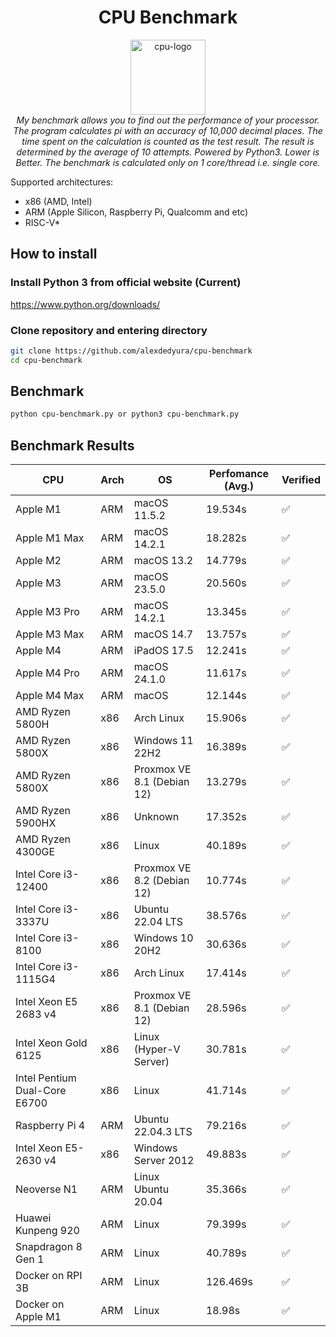 <h1 align="center">CPU Benchmark</h1>

<p align="center">
  <img src="assets/favicon/cpu.svg" alt="cpu-logo" width="120px" height="120px"/>
  <br>
  <i>My benchmark allows you to find out the performance of your processor. The program calculates pi with an accuracy of 10,000 decimal places. The time spent on the calculation is counted as the test result. The result is determined by the average of 10 attempts. Powered by Python3. Lower is Better. The benchmark is calculated only on 1 core/thread i.e. single core.</i>
  <br>
</p>

Supported architectures:
- x86 (AMD, Intel)
- ARM (Apple Silicon, Raspberry Pi, Qualcomm and etc)
- RISC-V*

## How to install
### Install Python 3 from official website (Current)

https://www.python.org/downloads/

### Clone repository and entering directory
```bash
git clone https://github.com/alexdedyura/cpu-benchmark
cd cpu-benchmark
```

## Benchmark

```bash
python cpu-benchmark.py or python3 cpu-benchmark.py
```

## Benchmark Results
| CPU | Arch |  OS | Perfomance (Avg.) | Verified |
|--|--|--|--|--|
| Apple M1 | ARM | macOS 11.5.2 | 19.534s | ✅ |
| Apple M1 Max | ARM | macOS 14.2.1 | 18.282s | ✅ |
| Apple M2 | ARM | macOS 13.2 | 14.779s | ✅ |
| Apple M3 | ARM | macOS 23.5.0 | 20.560s | ✅ |
| Apple M3 Pro | ARM | macOS 14.2.1 | 13.345s | ✅ |
| Apple M3 Max | ARM | macOS 14.7 | 13.757s | ✅ |
| Apple M4 | ARM | iPadOS 17.5 | 12.241s | ✅ |
| Apple M4 Pro | ARM | macOS 24.1.0 | 11.617s | ✅ |
| Apple M4 Max | ARM | macOS | 12.144s | ✅ |
| AMD Ryzen 5800H | x86 | Arch Linux | 15.906s | ✅ |
| AMD Ryzen 5800X | x86 | Windows 11 22H2 | 16.389s | ✅ |
| AMD Ryzen 5800X | x86 | Proxmox VE 8.1 (Debian 12) | 13.279s | ✅ |
| AMD Ryzen 5900HX | x86 | Unknown | 17.352s | ✅ |
| AMD Ryzen 4300GE | x86 | Linux | 40.189s | ✅ |
| Intel Core i3-12400 | x86 |Proxmox VE 8.2 (Debian 12) | 10.774s | ✅ |
| Intel Core i3-3337U | x86 | Ubuntu 22.04 LTS | 38.576s | ✅ |
| Intel Core i3-8100 | x86 | Windows 10 20H2 | 30.636s | ✅ |
| Intel Core i3-1115G4 | x86 | Arch Linux | 17.414s | ✅ |
| Intel Xeon E5 2683 v4 | x86 | Proxmox VE 8.1 (Debian 12) | 28.596s | ✅ |
| Intel Xeon Gold 6125 | x86 | Linux (Hyper-V Server) | 30.781s | ✅ |
| Intel Pentium Dual-Core E6700 | x86 | Linux | 41.714s | ✅ |
| Raspberry Pi 4 | ARM | Ubuntu 22.04.3 LTS | 79.216s | ✅ |
| Intel Xeon E5-2630 v4 | x86 | Windows Server 2012 | 49.883s | ✅ |
| Neoverse N1 | ARM | Linux Ubuntu 20.04 | 35.366s | ✅ |
| Huawei Kunpeng 920 | ARM | Linux | 79.399s | ✅ |
| Snapdragon 8 Gen 1 | ARM | Linux | 40.789s | ✅ |
| Docker on RPI 3B | ARM | Linux | 126.469s | ✅ |
| Docker on Apple M1 | ARM | Linux | 18.98s | ✅ |


